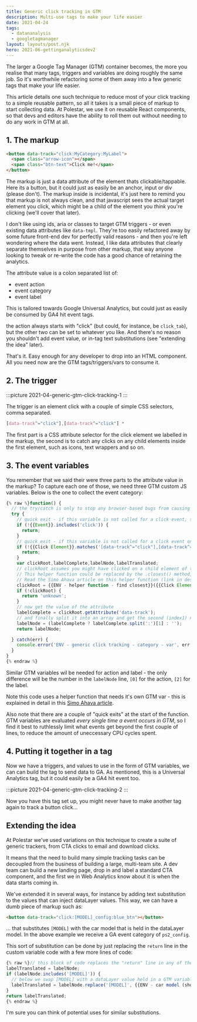 ```yaml
---
title: Generic click tracking in GTM
description: Multi-use tags to make your life easier
date: 2021-04-24
tags:
  - datananalysis
  - googletagmanager
layout: layouts/post.njk
hero: 2021-06-gettinganalyticsdev2
---
```


The larger a Google Tag Manager (GTM) container becomes, the more you realise that many tags, triggers and variables are doing roughly the same job. So it's worthwhile refactoring some of them away into a few generic tags that make your life easier. 

This article details one such technique to reduce most of your click tracking to a simple reusable pattern, so all it takes is a small piece of markup to start collecting data. At Polestar, we use it on reusable React components, so that devs and editors have the ability to roll them out without needing to do any work in GTM at all.

## 1. The markup

```html
<button data-track="click:MyCategory:MyLabel">
  <span class="arrow-icon"></span>
  <span class="btn-text">Click me!</span>
</button>
```

The markup is just a data attribute of the element thats clickable/tappable. Here its a button, but it could just as easily be an anchor, input or div (please don't). The markup inside is incidental, it's just here to remind you that markup is not always clean, and that javascript sees the actual target element you click, which might be a child of the element you _think_ you're clicking (we'll cover that later).

I don't like using ids, aria or classes to target GTM triggers - or even existing data attributes like `data-tmpl`. They're too easily refactored away by some future front-end dev for perfectly valid reasons - and then you're left wondering where the data went. Instead, I like data attributes that clearly separate themselves in purpose from other markup, that way anyone looking to tweak or re-write the code has a good chance of retaining the analytics.

The attribute value is a colon separated list of:
- event action
- event category
- event label

This is tailored towards Google Universal Analytics, but could just as easily be consumed by GA4 hit event tags. 

the action always starts with "click" (but could, for instance, be `click_tab`), but the other two can be set to whatever you like. And there's no reason you shouldn't add event value, or in-tag text substitutions (see "extending the idea" later).

That's it. Easy enough for any developer to drop into an HTML component. All you need now are the GTM tags/triggers/vars to consume it.

## 2. The trigger

:::picture 2021-04-generic-gtm-click-tracking-1
:::

The trigger is an element click with a couple of simple CSS selectors, comma separated. 

```css
[data-track^="click"],[data-track^="click"] *
```

The first part is a CSS attribute selector for the click element we labelled in the markup, the second is to catch any clicks on any child elements inside the first element, such as icons, text wrappers and so on.

## 3. The event variables

You remember that we said their were three parts to the attribute value in the markup? To capture each one of those, we need three GTM custom JS variables. Below is the one to collect the event category:

```js
{% raw %}function() {
  // the try/catch is only to stop any browser-based bugs from causing disruptions to the site. It's also helpful for debugging
  try {
    // quick exit - if this variable is not called for a click event, stop here
    if (!{{Event}}.includes('click')) {
      return;
    }
    // quick exit - if this variable is not called for a click event on the correct element, stop here (same as above, but the first quick exit needs a tiny amount less time/CPU as it doesn't need to do do the querySelector - #webperf)
    if (!{{Click Element}}.matches('[data-track^="click"],[data-track^="click"] *')) {
      return;
    }
    var clickRoot,labelComplete,labelNode,labelTranslated;
    // clickRoot assumes you might have clicked on a child element of the button that we want to focus on. So it uses a helper function to step back up the DOM tree to find it.
    // This helper function could be replaced by the .closest() method, but that is only supported in ES6, so won't compile in GTM (which only supports ES5), so think of this helper function as a polyfill.
    // Read the Simo Ahava article on this helper function (link in description)
    clickRoot = {{ENV - helper function - find closest}}({{Click Element}},'[data-track^="click:"]');
    if (!clickRoot) {
      return 'unknown';
    }
    // now get the value of the attribute
    labelComplete = clickRoot.getAttribute('data-track');
    // and finally split it into an array and get the second (index1) node
    labelNode = (labelComplete ? labelComplete.split(':')[1] : '');
    return labelNode;

  } catch(err) {
    console.error('ENV - generic click tracking - category - var', err, {{Event}});
  }
}
{% endraw %}

```

Similar GTM variables wil be needed for action and label - the only difference will be the number in the `labelNode` line, `[0]` for the action, `[2]` for the label.

Note this code uses a helper function that needs it's own GTM var - this is explained in detail in this [Simo Ahava article](https://www.google.se/amp/s/www.simoahava.com/amp/analytics/capturing-the-correct-element-in-google-tag-manager/).

Also note that there are a couple of "quick exits" at the start of the function. GTM variables are evaluated _every single time a event occurs in GTM_, so I find it best to ruthlessly limit what events get beyond the first couple of lines, to reduce the amount of uneccessary CPU cycles spent.

## 4. Putting it together in a tag

Now we have a triggers, and values to use in the form of GTM variables, we can can build the tag to send data to GA. As mentioned, this is a Universal Analytics tag, but it could easily be a GA4 hit event too.

:::picture 2021-04-generic-gtm-click-tracking-2
:::

Now you have this tag set up, you might never have to make another tag again to track a button click...

## Extending the idea

At Polestar we've used variations on this technique to create a suite of generic trackers, from CTA clicks to email and download clicks. 

It means that the need to build many simple tracking tasks can be decoupled from the business of building a large, multi-team site. A dev team can build a new landing page, drop in and label a standard CTA component, and the first we in Web Analytics know about it is when the data starts coming in.

We've extended it in several ways, for instance by adding text substitution to the values that can inject dataLayer values. This way, we can have a dumb piece of markup such as:
```html
<button data-track="click:[MODEL]_config:blue_btn"></button>
```

... that substitutes `[MODEL]` with the car model that is held in the dataLayer model. In the above example we receive a GA event category of `ps2_config`. 

This sort of substitution can be done by just replacing the `return` line in the custom variable code with a few more lines of code:
```js
{% raw %}// this block of code replaces the "return" line in any of the GTM variables where you want substitution.
labelTranslated = labelNode;
if (labelNode.includes('[MODEL]')) {
  // below we swap [MODEL] with a dataLayer value held in a GTM variable.
  labelTranslated = labelNode.replace('[MODEL]', {{ENV - car model (short)}})
}
return labelTranslated;
{% endraw %}
```

I'm sure you can think of potential uses for similar substitutions.

